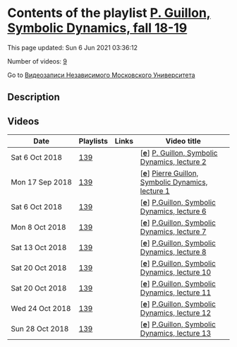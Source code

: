 # Contents of the playlist [P. Guillon, Symbolic Dynamics, fall 18-19](https://www.youtube.com/playlist?list=PLp9ABVh6_x4F3vPrC4TqyreLXiPPbasRt)

This page updated: Sun 6 Jun 2021 03:36:12

Number of videos: [9](#videos)

Go to [Видеозаписи Независимого Московского Университета](../README.md)

## Description



## Videos

|Date|Playlists|Links|Video title|
|---|---|---|---|
| Sat&nbsp;6&nbsp;Oct&nbsp;2018 | [139](../playlists/139 "P. Guillon, Symbolic Dynamics, fall 18-19") |  | [[**e**](https://studio.youtube.com/video/NVGiNqZzfDY/edit "Edit")] [P. Guillon, Symbolic Dynamics, lecture 2](https://www.youtube.com/watch?v=NVGiNqZzfDY&list=PLp9ABVh6_x4F3vPrC4TqyreLXiPPbasRt "Описание") |
| Mon&nbsp;17&nbsp;Sep&nbsp;2018 | [139](../playlists/139 "P. Guillon, Symbolic Dynamics, fall 18-19") |  | [[**e**](https://studio.youtube.com/video/UyTgDrntaEE/edit "Edit")] [Pierre Guillon, Symbolic Dynamics, lecture 1](https://www.youtube.com/watch?v=UyTgDrntaEE&list=PLp9ABVh6_x4F3vPrC4TqyreLXiPPbasRt "course at IUM in Fall 2018") |
| Sat&nbsp;6&nbsp;Oct&nbsp;2018 | [139](../playlists/139 "P. Guillon, Symbolic Dynamics, fall 18-19") |  | [[**e**](https://studio.youtube.com/video/rscrKN-ZArI/edit "Edit")] [P.Guillon, Symbolic Dynamics, lecture 6](https://www.youtube.com/watch?v=rscrKN-ZArI&list=PLp9ABVh6_x4F3vPrC4TqyreLXiPPbasRt "02.10.2018") |
| Mon&nbsp;8&nbsp;Oct&nbsp;2018 | [139](../playlists/139 "P. Guillon, Symbolic Dynamics, fall 18-19") |  | [[**e**](https://studio.youtube.com/video/Z-_cICuYwnY/edit "Edit")] [P.Guillon, Symbolic Dynamics, lecture 7](https://www.youtube.com/watch?v=Z-_cICuYwnY&list=PLp9ABVh6_x4F3vPrC4TqyreLXiPPbasRt "03.10.2018") |
| Sat&nbsp;13&nbsp;Oct&nbsp;2018 | [139](../playlists/139 "P. Guillon, Symbolic Dynamics, fall 18-19") |  | [[**e**](https://studio.youtube.com/video/WR9Cc3MjycA/edit "Edit")] [P.Guillon, Symbolic Dynamics, lecture 8](https://www.youtube.com/watch?v=WR9Cc3MjycA&list=PLp9ABVh6_x4F3vPrC4TqyreLXiPPbasRt "09.10.2018") |
| Sat&nbsp;20&nbsp;Oct&nbsp;2018 | [139](../playlists/139 "P. Guillon, Symbolic Dynamics, fall 18-19") |  | [[**e**](https://studio.youtube.com/video/g8z7ZbRAZwE/edit "Edit")] [P.Guillon, Symbolic Dynamics, lecture 10](https://www.youtube.com/watch?v=g8z7ZbRAZwE&list=PLp9ABVh6_x4F3vPrC4TqyreLXiPPbasRt "16.10.2018") |
| Sat&nbsp;20&nbsp;Oct&nbsp;2018 | [139](../playlists/139 "P. Guillon, Symbolic Dynamics, fall 18-19") |  | [[**e**](https://studio.youtube.com/video/3-V6IzsuVAs/edit "Edit")] [P.Guillon, Symbolic Dynamics, lecture 11](https://www.youtube.com/watch?v=3-V6IzsuVAs&list=PLp9ABVh6_x4F3vPrC4TqyreLXiPPbasRt "17.10.2018") |
| Wed&nbsp;24&nbsp;Oct&nbsp;2018 | [139](../playlists/139 "P. Guillon, Symbolic Dynamics, fall 18-19") |  | [[**e**](https://studio.youtube.com/video/ZzWxRzyqf3U/edit "Edit")] [P.Guillon, Symbolic Dynamics, lecture 12](https://www.youtube.com/watch?v=ZzWxRzyqf3U&list=PLp9ABVh6_x4F3vPrC4TqyreLXiPPbasRt "23.10.2018") |
| Sun&nbsp;28&nbsp;Oct&nbsp;2018 | [139](../playlists/139 "P. Guillon, Symbolic Dynamics, fall 18-19") |  | [[**e**](https://studio.youtube.com/video/Xjhh07RZUhc/edit "Edit")] [P.Guillon, Symbolic Dynamics, lecture 13](https://www.youtube.com/watch?v=Xjhh07RZUhc&list=PLp9ABVh6_x4F3vPrC4TqyreLXiPPbasRt "24.10.2018") |
